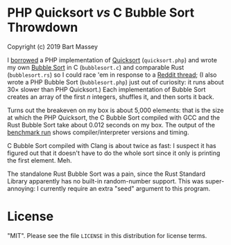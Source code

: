 # PHP Quicksort *vs* C Bubble Sort Throwdown
Copyright (c) 2019 Bart Massey

I
[borrowed](https://www.codexpedia.com/php/quick-sort-implementation-in-php/)
a PHP implementation of [Quicksort](https://en.wikipedia.org/wiki/Quicksort) (`quicksort.php`) and
wrote my own
[Bubble Sort](https://en.wikipedia.org/wiki/Bubble_sort) in
C (`bubblesort.c`) and comparable Rust (`bubblesort.rs`) so I could race
'em in response to a
[Reddit thread](https://www.reddit.com/r/rust/comments/bsthz6/as_a_backend_developer_how_rust_can_help_me_at_my/eosnd6o/);
(I also wrote a PHP Bubble Sort (`bubblesort.php`) just out
of curiosity: it runs about 30× slower than PHP Quicksort.)
Each implementation of Bubble Sort
creates an array of the first *n* integers, shuffles it, and
then sorts it back.

Turns out the breakeven on my box is about 5,000 elements:
that is the size at which the PHP Quicksort, the C Bubble
Sort compiled with GCC and the Rust Bubble Sort take about
0.012 seconds on my box. The output of the
[benchmark run](benchmarks.txt) shows compiler/interpreter
versions and timing.

C Bubble Sort compiled with Clang is about twice as fast: I
suspect it has figured out that it doesn't have to do the
whole sort since it only is printing the first element. Meh.

The standalone Rust Bubble Sort was a pain, since the Rust
Standard Library apparently has no built-in random-number
support. This was super-annoying: I currently require an
extra "seed" argument to this program.

# License

"MIT". Please see the file `LICENSE` in this distribution
for license terms.
